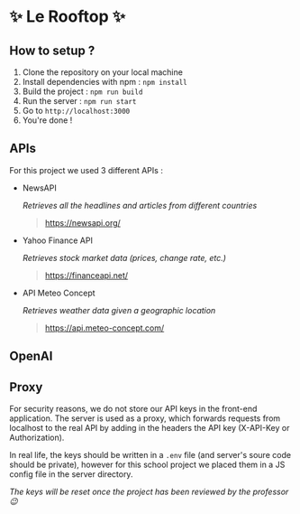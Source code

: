 # ✨ Le Rooftop ✨

## How to setup ?

1. Clone the repository on your local machine
2. Install dependencies with npm : `npm install`
3. Build the project : `npm run build`
4. Run the server : `npm run start`
5. Go to `http://localhost:3000`
6. You're done !

## APIs

For this project we used 3 different APIs :

- NewsAPI

  *Retrieves all the headlines and articles from different countries*

  > https://newsapi.org/

- Yahoo Finance API

  *Retrieves stock market data (prices, change rate, etc.)*

  > https://financeapi.net/

- API Meteo Concept
  
  *Retrieves weather data given a geographic location*

  > https://api.meteo-concept.com/

## OpenAI
  
## Proxy

For security reasons, we do not store our API keys in the front-end application. The server is used as a proxy, which forwards requests from localhost to the real API by adding in the headers the API key (X-API-Key or Authorization).

In real life, the keys should be written in a `.env` file (and server's soure code should be private), however for this school project we placed them in a JS config file in the server directory.

*The keys will be reset once the project has been reviewed by the professor 😉*